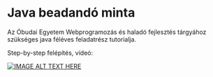 # Java beadandó minta
Az Óbudai Egyetem Webprogramozás és haladó fejlesztés tárgyához szükséges java féléves feladatrész tutorialja.

Step-by-step felépítés, vídeó:

[![IMAGE ALT TEXT HERE](https://img.youtube.com/vi/PAWvySvQP2c/0.jpg)](https://www.youtube.com/watch?v=PAWvySvQP2c)
